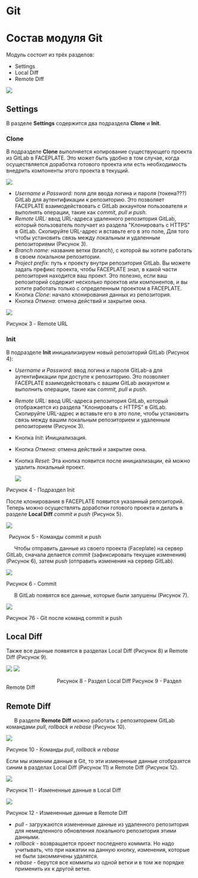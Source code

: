 # Git

# <a name="_jxpsleumsywp"></a>Состав модуля Git
Модуль состоит из трёх разделов:

- Settings
- Local Diff
- Remote Diff

![](Aspose.Words.1c6c0634-04a5-486b-81fb-4b2a5887113b.001.png)

## <a name="_vaom2j9ejntf"></a>Settings
В разделе **Settings** содержится два подраздела **Clone** и **Init**.
### <a name="_v7msrsbjcfxp"></a>Clone
В подразделе **Clone** выполняется копирование существующего проекта из GitLab в FACEPLATE. Это может быть удобно в том случае, когда осуществляется доработка готового проекта или есть необходимость внедрить компоненты этого проекта в текущий.

![](Aspose.Words.1c6c0634-04a5-486b-81fb-4b2a5887113b.002.png)

- *Username и Password:* поля для ввода логина и пароля (токена???) GitLab для аутентификации к репозиторию. Это позволяет FACEPLATE взаимодействовать с GitLab аккаунтом пользователя и выполнять операции, такие как *commit, pull и push*.
- *Remote URL:* ввод URL-адреса удаленного репозитория GitLab, который пользователь получает из раздела "Клонировать с HTTPS" в GitLab. Скопируйте URL-адрес и вставьте его в это поле, Для того чтобы установить связь между локальным и удаленным репозиториями (Рисунок 3).
- *Branch name:* название ветки (branch), с которой вы хотите работать в своем локальном репозитории.
- *Project prefix:* путь к проекту внутри репозитория GitLab. Вы можете задать префикс проекта, чтобы FACEPLATE знал, в какой части репозитория находится ваш проект. Это полезно, если ваш репозиторий содержит несколько проектов или компонентов, и вы хотите работать только с определенным проектом в FACEPLATE.
- Кнопка *Clone*: начало клонирования данных из репозитория.
- Кнопка *Отмена*: отмена действий и закрытие окна.


![](Aspose.Words.1c6c0634-04a5-486b-81fb-4b2a5887113b.003.png)

Рисунок 3 - Remote URL
### <a name="_k1hvowiz8ifw"></a>Init
В подразделе **Init** инициализируем новый репозиторий GitLab (Рисунок 4):

- *Username и Password:* ввод логина и пароля GitLab-а для аутентификации при доступе к репозиторию. Это позволяет FACEPLATE взаимодействовать с вашим GitLab аккаунтом и выполнить операции, такие как *commit, pull* и *push*.
- *Remote URL:* ввод URL-адреса репозитория GitLab, который отображается из раздела "Клонировать с HTTPS" в GitLab. Скопируйте URL-адрес и вставьте его в это поле, чтобы установить связь между вашим локальным репозиторием и удаленным репозиторием (Рисунок 3).
- Кнопка *Init*: Инициализация.
- Кнопка *Отмена*: отмена действий и закрытие окна.
- Кнопка *Reset*: Эта кнопка появится после инициализации, ей можно удалить локальный проект.

  ![](Aspose.Words.1c6c0634-04a5-486b-81fb-4b2a5887113b.004.png)

Рисунок 4 - Подраздел Init

После клонирования в FACEPLATE появится указанный репозиторий. Теперь можно осуществлять доработки готового проекта и делать в разделе **Local Diff** *commit* и *push* (Рисунок 5).

![](Aspose.Words.1c6c0634-04a5-486b-81fb-4b2a5887113b.005.png)

` `Рисунок 5 - Команды commit и push

`	`Чтобы отправить данные из своего проекта (Faceplate) на сервер GitLab, сначала делается *commit* (зафиксировать текущие изменения) (Рисунок 6), затем *push* (отправить изменения на сервер GitLab).

![](Aspose.Words.1c6c0634-04a5-486b-81fb-4b2a5887113b.006.png)

Рисунок 6 - Commit

`	`В GitLab появятся все данные, которые были запушены (Рисунок 7).

![](Aspose.Words.1c6c0634-04a5-486b-81fb-4b2a5887113b.007.png)

Рисунок 76 - Git после команд commit и push
## <a name="_p53ovqmjn66e"></a>Local Diff
Также все данные появятся в разделах Local Diff (Рисунок 8) и Remote Diff (Рисунок 9).

![](Aspose.Words.1c6c0634-04a5-486b-81fb-4b2a5887113b.008.png)                      ![](Aspose.Words.1c6c0634-04a5-486b-81fb-4b2a5887113b.009.png)

`                   `Рисунок 8 - Раздел Local Diff		      Рисунок 9 - Раздел Remote Diff
## <a name="_t924v8a3k5rs"></a>Remote Diff
`	`В разделе **Remote Diff** можно работать с репозиторием GitLab командами *pull*, *rollback* и *rebase* (Рисунок 10).

![](Aspose.Words.1c6c0634-04a5-486b-81fb-4b2a5887113b.010.png)

Рисунок 10 - Команды *pull*, *rollback* и *rebase*

Если мы изменим данные в Git, то эти измененные данные отобразятся синим  в разделах Local Diff (Рисунок 11) и Remote Diff (Рисунок 12).

![](Aspose.Words.1c6c0634-04a5-486b-81fb-4b2a5887113b.011.png)

Рисунок 11 - Измененные данные в Local Diff

![](Aspose.Words.1c6c0634-04a5-486b-81fb-4b2a5887113b.012.png)

Рисунок 12 - Измененные данные в Remote Diff

- *pull* - загружаются измененные данные из удаленного репозитория для немедленного обновления локального репозитория этими данными.
- *rollback* - возвращается проект последнего коммита. Но надо учитывать, что при нажатии на данную кнопку, изменения, которые не были закоммичены удалятся.
- *rebase* - берутся все коммиты из одной ветки и в том же порядке применить их к другой ветке.